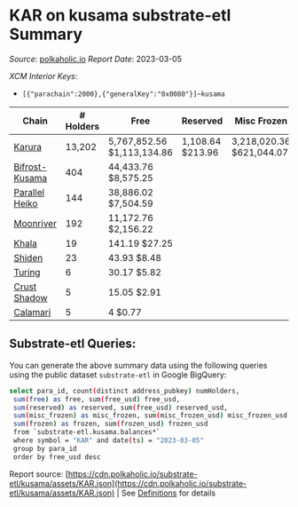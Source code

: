 # KAR on kusama substrate-etl Summary

_Source_: [polkaholic.io](https://polkaholic.io) *Report Date*: 2023-03-05


*XCM Interior Keys*:
* `[{"parachain":2000},{"generalKey":"0x0080"}]~kusama`


| Chain | # Holders | Free | Reserved | Misc Frozen | Frozen | Price | AssetID |
| ----- | --------- | ---- | -------- | ----------- | ------ | ----- | ------- |
| [Karura](/kusama/2000-karura) | 13,202 | 5,767,852.56 $1,113,134.86 | 1,108.64 $213.96 | 3,218,020.36  $621,044.07 | 3,202,327.56 $618,015.53 | $0.19 | `{"Token":"KAR"}` |
| [Bifrost-Kusama](/kusama/2001-bifrost-ksm) | 404 | 44,433.76 $8,575.25 |   |    |   | $0.19 | `{"Token":"KAR"}` |
| [Parallel Heiko](/kusama/2085-parallel-heiko) | 144 | 38,886.02 $7,504.59 |   |    |   | $0.19 | `{"Token":"107"}` |
| [Moonriver](/kusama/2023-moonriver) | 192 | 11,172.76 $2,156.22 |   |    |   | $0.19 | `{"Token":"10810581592933651521121702237638664357"}` |
| [Khala](/kusama/2004-khala) | 19 | 141.19 $27.25 |   |    |   | $0.19 | `{"Token":"1"}` |
| [Shiden](/kusama/2007-shiden) | 23 | 43.93 $8.48 |   |    |   | $0.19 | `{"Token":"18446744073709551618"}` |
| [Turing](/kusama/2114-turing) | 6 | 30.17 $5.82 |   |    |   | $0.19 | `{"Token":"3"}` |
| [Crust Shadow](/kusama/2012-shadow) | 5 | 15.05 $2.91 |   |    |   | $0.19 | `{"Token":"10810581592933651521121702237638664357"}` |
| [Calamari](/kusama/2084-calamari) | 5 | 4 $0.77 |   |    |   | $0.19 | `{"Token":"8"}` |

## Substrate-etl Queries:
You can generate the above summary data using the following queries using the public dataset `substrate-etl` in Google BigQuery:
```bash
select para_id, count(distinct address_pubkey) numHolders, 
 sum(free) as free, sum(free_usd) free_usd,
 sum(reserved) as reserved, sum(free_usd) reserved_usd,
 sum(misc_frozen) as misc_frozen, sum(misc_frozen_usd) misc_frozen_usd,
 sum(frozen) as frozen, sum(frozen_usd) frozen_usd
 from `substrate-etl.kusama.balances*` 
 where symbol = "KAR" and date(ts) = "2023-03-05"
 group by para_id
 order by free_usd desc
```


Report source: [https://cdn.polkaholic.io/substrate-etl/kusama/assets/KAR.json](https://cdn.polkaholic.io/substrate-etl/kusama/assets/KAR.json) | See [Definitions](/DEFINITIONS.md) for details
